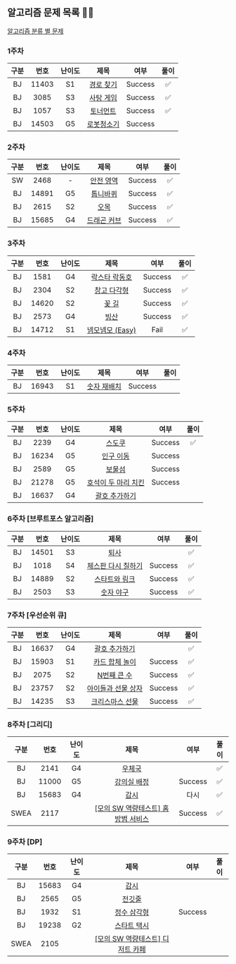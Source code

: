 ## 알고리즘 문제 목록 👾👾

<a href="https://www.acmicpc.net/problem/tags">알고리즘 분류 별 문제</a>

### 1주차
| 구분 | 번호 | 난이도 |   제목   | 여부 | 풀이 |
|:---:|:---:|:---:|:-----------------:|:---:|:---:|
| BJ | 11403 | S1  |    <a href="https://www.acmicpc.net/problem/11403">경로 찾기</a> | Success |  ✅  |
| BJ | 3085 | S3  |    <a href="https://www.acmicpc.net/problem/3085">사탕 게임</a> | Success |  ✅  |
| BJ | 1057 | S3  |    <a href="https://www.acmicpc.net/problem/1057">토너먼트</a> | Success |  ✅  |
| BJ | 14503 | G5 | <a href="https://www.acmicpc.net/problem/14503">로봇청소기</a> | Success | |
### 2주차
| 구분 | 번호 | 난이도 |   제목   | 여부 | 풀이 |
|:---:|:---:|:---:|:-----------------:|:---:|:---:|
| SW | 2468 | - | <a href="https://www.acmicpc.net/problem/2468">안전 영역</a> | Success | ✅ |
| BJ | 14891 | G5 | <a href="https://www.acmicpc.net/problem/14891">톱니바퀴</a> | Success | ✅ |
| BJ | 2615 | S2 | <a href = "https://www.acmicpc.net/problem/2615">오목</a> | Success | ✅ |
| BJ | 15685 | G4 | <a href="https://www.acmicpc.net/problem/15685">드래곤 커브</a> | Success | ✅ |
### 3주차
| 구분 | 번호 | 난이도 |   제목   | 여부 | 풀이 |
|:---:|:---:|:---:|:-----------------:|:---:|:---:|
| BJ | 1581 | G4 | <a href="https://www.acmicpc.net/problem/1581">락스타 락동호</a> | Success | ✅ |
| BJ | 2304 | S2 | <a href="https://www.acmicpc.net/problem/2304">창고 다각형</a> | Success | ✅ |
| BJ | 14620 | S2 | <a href="https://www.acmicpc.net/problem/14620">꽃 길</a> | Success | ✅ |
| BJ | 2573 | G4 | <a href="https://www.acmicpc.net/problem/2573">빙산</a> | Success | ✅ |
| BJ | 14712 | S1 | <a href="https://www.acmicpc.net/problem/14712">넴모넴모 (Easy)</a> | Fail | ✅ |

### 4주차
| 구분 | 번호 | 난이도 |   제목   | 여부 | 풀이 |
|:---:|:---:|:---:|:-----------------:|:---:|:---:|
| BJ | 16943 | S1 | <a href="https://www.acmicpc.net/problem/16943">숫자 재배치</a> | Success |  |

### 5주차
| 구분 | 번호 | 난이도 |   제목   | 여부 | 풀이 |
|:---:|:---:|:---:|:-----------------:|:---:|:---:|
| BJ | 2239 | G4 | <a href="https://www.acmicpc.net/problem/2239">스도쿠</a> | Success | ✅ |
| BJ | 16234 | G5 | <a href="https://www.acmicpc.net/problem/16234">인구 이동</a> | Success |  |
| BJ | 2589 | G5 | <a href="https://www.acmicpc.net/problem/2589">보물섬</a> | Success |  |
| BJ | 21278 | G5 | <a href="https://www.acmicpc.net/problem/21278">호석이 두 마리 치킨</a> | Success |  |
| BJ | 16637 | G4 | <a href="https://www.acmicpc.net/problem/16637">괄호 추가하기</a> |  |  |

### 6주차 [브루트포스 알고리즘]
| 구분 | 번호 | 난이도 |   제목   | 여부 | 풀이 |
|:---:|:---:|:---:|:-----------------:|:---:|:---:|
| BJ | 14501 | S3 | <a href="https://www.acmicpc.net/problem/14501">퇴사</a> |  | ✅ |
| BJ | 1018 | S4 | <a href="https://www.acmicpc.net/problem/1018">체스판 다시 칠하기</a> | Success | ✅ |
| BJ | 14889 | S2 | <a href="https://www.acmicpc.net/problem/14889">스타트와 링크</a> | Success | ✅ |
| BJ | 2503 | S3 | <a href="https://www.acmicpc.net/problem/2503">숫자 야구</a> | Success | ✅ |

### 7주차 [우선순위 큐]
| 구분 | 번호 | 난이도 |   제목   | 여부 | 풀이 |
|:---:|:---:|:---:|:-----------------:|:---:|:---:|
| BJ | 16637 | G4 | <a href="https://www.acmicpc.net/problem/16637">괄호 추가하기</a> |  | ✅ |
| BJ | 15903 | S1 | <a href="https://www.acmicpc.net/problem/15903">카드 합체 놀이</a> | Success | ✅ |
| BJ | 2075 | S2 | <a href="https://www.acmicpc.net/problem/2075">N번째 큰 수</a> | Success | ✅ |
| BJ | 23757 | S2 | <a href="https://www.acmicpc.net/problem/23757">아이들과 선물 상자</a> | Success | ✅ |
| BJ | 14235 | S3 | <a href="https://www.acmicpc.net/problem/14235">크리스마스 선물</a> | Success | ✅ |

### 8주차 [그리디]
| 구분 | 번호 | 난이도 |   제목   | 여부 | 풀이 |
|:---:|:---:|:---:|:-----------------:|:---:|:---:|
| BJ | 2141 | G4 | <a href="https://www.acmicpc.net/problem/2141">우체국</a> |  | ✅ |
| BJ | 11000 | G5 | <a href="https://www.acmicpc.net/problem/11000">강의실 배정</a> | Success | ✅ |
| BJ | 15683 | G4 | <a href="https://www.acmicpc.net/problem/15683">감시</a> | 다시 | ✅ |
| SWEA | 2117 |  | <a href="https://swexpertacademy.com/main/code/problem/problemDetail.do?contestProbId=AV5V61LqAf8DFAWu&">[모의 SW 역량테스트] 홈 방범 서비스</a> | Success | ✅ |

### 9주차 [DP]
| 구분 | 번호 | 난이도 |   제목   | 여부 | 풀이 |
|:---:|:---:|:---:|:-----------------:|:---:|:---:|
| BJ | 15683 | G4 | <a href="https://www.acmicpc.net/problem/15683">감시</a> |  |  |
| BJ | 2565 | G5 | <a href="https://www.acmicpc.net/problem/2565">전깃줄</a> |  |  |
| BJ | 1932 | S1 | <a href="https://www.acmicpc.net/problem/1932">정수 삼각형</a> | Success |  |
| BJ | 19238 | G2 | <a href="https://www.acmicpc.net/problem/19238">스타트 택시</a> |  |  |
| SWEA | 2105 |  | <a href="https://swexpertacademy.com/main/code/problem/problemDetail.do?contestProbId=AV5VwAr6APYDFAWu">[모의 SW 역량테스트] 디저트 카페</a> |  |  |
